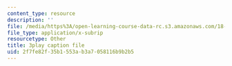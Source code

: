```yaml
---
content_type: resource
description: ''
file: /media/https%3A/open-learning-course-data-rc.s3.amazonaws.com/18-085-computational-science-and-engineering-i-fall-2008/2f7fe82f35b1553ab3a7058116b9b2b5_Vw4Gw9No008.vtt
file_type: application/x-subrip
resourcetype: Other
title: 3play caption file
uid: 2f7fe82f-35b1-553a-b3a7-058116b9b2b5
---
```

